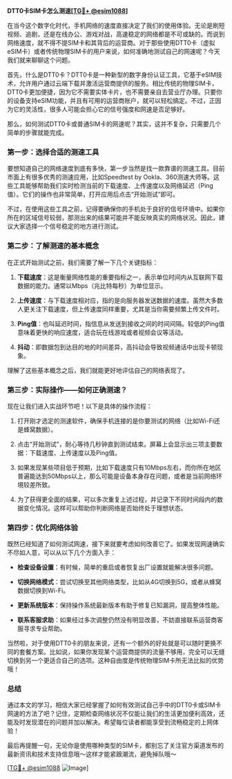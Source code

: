 **DTT0卡SIM卡怎么测速[[TG💪+ @esim1088](https://t.me/s/esim1088)]**

在当今这个数字化时代，手机网络的速度直接决定了我们的使用体验。无论是刷短视频、追剧，还是在线办公、游戏对战，高速稳定的网络都是不可或缺的。而说到网络速度，就不得不提SIM卡和其背后的运营商。对于那些使用DTT0卡（虚拟eSIM卡）或者传统物理SIM卡的用户来说，如何准确地测试自己的网速呢？今天我们就来聊聊这个问题。

首先，什么是DTT0卡？DTT0卡是一种新型的数字身份认证工具，它基于eSIM技术，允许用户通过云端下载并激活运营商提供的服务。相比传统的物理SIM卡，DTT0卡更加便捷，因为它不需要实体卡片，也不需要亲自去营业厅办理。只要你的设备支持eSIM功能，并且有可用的运营商账户，就可以轻松搞定。不过，正因为它的灵活性，很多人可能会担心它的信号强度和网速是否足够好。

那么，如何测试DTT0卡或普通SIM卡的网速呢？其实，这并不复杂，只需要几个简单的步骤就能完成。

### 第一步：选择合适的测速工具

要想知道自己的网络速度到底有多快，第一步当然是找一款靠谱的测速工具。目前市面上有很多优秀的测速应用，比如Speedtest by Ookla、360测速大师等。这些工具能够帮助我们实时检测当前的下载速度、上传速度以及网络延迟（Ping值）。它们的操作也非常简单，打开应用后点击“开始测试”即可。

不过，在使用这些工具之前，记得要确保你的手机处于良好的信号环境中。如果你所在的区域信号较弱，那测出来的结果可能并不能反映真实的网络状况。因此，建议大家选择一个信号稳定的地方进行测试。

### 第二步：了解测速的基本概念

在正式开始测试之前，我们需要了解一下几个关键指标：

1. **下载速度**：这是衡量网络性能的重要指标之一，表示单位时间内从互联网下载数据的能力。通常以Mbps（兆比特每秒）为单位显示。
   
2. **上传速度**：与下载速度相对应，指的是向服务器发送数据的速度。虽然大多数人更关注下载速度，但上传速度同样重要，尤其是当你需要频繁上传文件时。

3. **Ping值**：也叫延迟时间，指信息从发送到接收之间的时间间隔。较低的Ping值意味着更快的响应速度，适合玩在线游戏或者视频会议等活动。

4. **抖动**：即数据包到达目的地的时间差异，高抖动会导致视频通话中出现卡顿现象。

理解了这些基本概念之后，我们就能更好地评估自己的网络表现了。

### 第三步：实际操作——如何正确测速？

现在让我们进入实战环节吧！以下是具体的操作流程：

1. 打开刚才选定的测速软件，确保手机连接的是你要测试的网络（比如Wi-Fi还是蜂窝数据）。
   
2. 点击“开始测试”，耐心等待几秒钟直到测试结束。屏幕上会显示出三项主要数据：下载速度、上传速度以及Ping值。

3. 如果发现某些项目低于预期，比如下载速度只有10Mbps左右，而你所在地区普遍能达到50Mbps以上，那么可能是设备本身存在问题，或者是当前网络环境较差所致。

4. 为了获得更全面的结果，可以多次重复上述过程，并记录下不同时间段内的数据变化情况。这样可以帮助你判断网络是否始终处于理想状态。

### 第四步：优化网络体验

既然已经知道了如何测试网速，接下来就要考虑如何改善它了。如果发现网速确实不尽如人意，可以从以下几个方面入手：

- **检查设备设置**：有时候，简单的重启或者恢复出厂设置就能解决很多问题。
  
- **切换网络模式**：尝试切换至其他网络类型，比如从4G切换到5G，或者从蜂窝数据切换到Wi-Fi。
  
- **更新系统版本**：保持操作系统最新版本有助于修复已知漏洞，提高整体性能。
  
- **联系客服求助**：如果经过多次调整仍然没有明显改善，不妨直接联系运营商客服寻求专业帮助。

当然啦，对于使用DTT0卡的朋友来说，还有一个额外的好处就是可以随时更换不同的套餐方案。比如说，如果你发现某个运营商提供的流量不够用，完全可以无缝切换到另一个更适合自己的选项。这种自由度是传统物理SIM卡所无法比拟的优势哦！

### 总结

通过本文的学习，相信大家已经掌握了如何有效测试自己手中的DTT0卡或SIM卡网速的方法了吧？记住，定期检查网络状况不仅能让我们的生活更加便利高效，还能及时发现潜在的问题并加以解决。希望每位读者都能享受到流畅稳定的上网体验！

最后再提醒一句，无论你是使用哪种类型的SIM卡，都别忘了关注官方渠道发布的最新资讯和技术支持信息哦～这样才能紧跟潮流，避免掉队哦～

[[TG💪+ @esim1088](https://t.me/s/esim1088) ![Image](https://i.postimg.cc/4NQfJmqS/Snipaste-2025-05-13-00-14-12.png)]